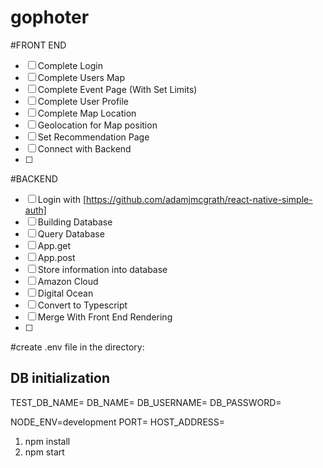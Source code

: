 # gophoter

#FRONT END
- [ ] Complete Login
- [ ] Complete Users Map
- [ ] Complete Event Page (With Set Limits)
- [ ] Complete User Profile
- [ ] Complete Map Location
- [ ] Geolocation for Map position
- [ ] Set Recommendation Page
- [ ] Connect with Backend
- [ ] 
#BACKEND
- [ ] Login with [https://github.com/adamjmcgrath/react-native-simple-auth]
- [ ] Building Database
- [ ] Query Database
- [ ] App.get
- [ ] App.post
- [ ] Store information into database
- [ ] Amazon Cloud
- [ ] Digital Ocean
- [ ] Convert to Typescript
- [ ] Merge With Front End Rendering
- [ ] 

#create .env file in the directory:

## DB initialization
TEST_DB_NAME=
DB_NAME=
DB_USERNAME=
DB_PASSWORD=

NODE_ENV=development
PORT=
HOST_ADDRESS=

1. npm install
2. npm start
